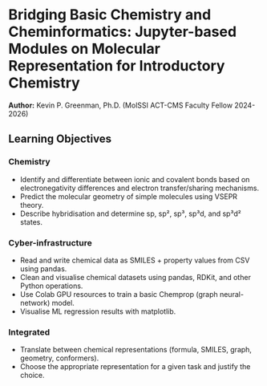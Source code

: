 # Bridging Basic Chemistry and Cheminformatics: Jupyter-based Modules on Molecular Representation for Introductory Chemistry

**Author:** Kevin P. Greenman, Ph.D. (MolSSI ACT-CMS Faculty Fellow 2024-2026)

## Learning Objectives

### Chemistry

* Identify and differentiate between ionic and covalent bonds based on electronegativity differences and electron transfer/sharing mechanisms.
* Predict the molecular geometry of simple molecules using VSEPR theory.
* Describe hybridisation and determine sp, sp², sp³, sp³d, and sp³d² states.

### Cyber-infrastructure

* Read and write chemical data as SMILES + property values from CSV using pandas.
* Clean and visualise chemical datasets using pandas, RDKit, and other Python operations.
* Use Colab GPU resources to train a basic Chemprop (graph neural-network) model.
* Visualise ML regression results with matplotlib.

### Integrated

* Translate between chemical representations (formula, SMILES, graph, geometry, conformers).
* Choose the appropriate representation for a given task and justify the choice.